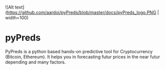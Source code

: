 ![Alt text](https://github.com/aardoi/pyPreds/blob/master/docs/pyPreds_logo.PNG | width=100)
# pyPreds
PyPreds is a python based hands-on predictive tool for Cryptocurrency (Bitcoin, Ethereum). It helps you in forecasting futur prices in the near futur depending and many factors.
